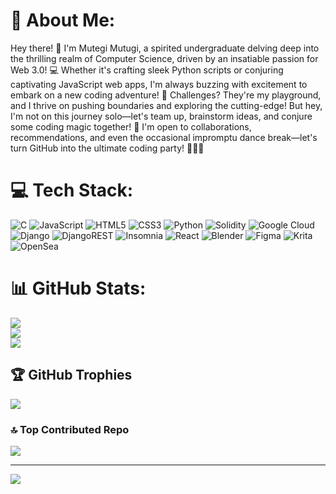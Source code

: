 # 💫 About Me:
Hey there! 🌟 I'm Mutegi Mutugi, a spirited undergraduate delving deep into the thrilling realm of Computer Science, driven by an insatiable passion for Web 3.0! 💻 Whether it's crafting sleek Python scripts or conjuring captivating JavaScript web apps, I'm always buzzing with excitement to embark on a new coding adventure! 🚀 Challenges? They're my playground, and I thrive on pushing boundaries and exploring the cutting-edge! But hey, I'm not on this journey solo—let's team up, brainstorm ideas, and conjure some coding magic together! 💫 I'm open to collaborations, recommendations, and even the occasional impromptu dance break—let's turn GitHub into the ultimate coding party! 🎈💃🎉







# 💻 Tech Stack:
![C](https://img.shields.io/badge/c-%2300599C.svg?style=for-the-badge&logo=c&logoColor=white) ![JavaScript](https://img.shields.io/badge/javascript-%23323330.svg?style=for-the-badge&logo=javascript&logoColor=%23F7DF1E) ![HTML5](https://img.shields.io/badge/html5-%23E34F26.svg?style=for-the-badge&logo=html5&logoColor=white) ![CSS3](https://img.shields.io/badge/css3-%231572B6.svg?style=for-the-badge&logo=css3&logoColor=white) ![Python](https://img.shields.io/badge/python-3670A0?style=for-the-badge&logo=python&logoColor=ffdd54) ![Solidity](https://img.shields.io/badge/Solidity-%23363636.svg?style=for-the-badge&logo=solidity&logoColor=white) ![Google Cloud](https://img.shields.io/badge/GoogleCloud-%234285F4.svg?style=for-the-badge&logo=google-cloud&logoColor=white) ![Django](https://img.shields.io/badge/django-%23092E20.svg?style=for-the-badge&logo=django&logoColor=white) ![DjangoREST](https://img.shields.io/badge/DJANGO-REST-ff1709?style=for-the-badge&logo=django&logoColor=white&color=ff1709&labelColor=gray) ![Insomnia](https://img.shields.io/badge/Insomnia-black?style=for-the-badge&logo=insomnia&logoColor=5849BE) ![React](https://img.shields.io/badge/react-%2320232a.svg?style=for-the-badge&logo=react&logoColor=%2361DAFB) ![Blender](https://img.shields.io/badge/blender-%23F5792A.svg?style=for-the-badge&logo=blender&logoColor=white) ![Figma](https://img.shields.io/badge/figma-%23F24E1E.svg?style=for-the-badge&logo=figma&logoColor=white) ![Krita](https://img.shields.io/badge/Krita-203759?style=for-the-badge&logo=krita&logoColor=EEF37B) ![OpenSea](https://img.shields.io/badge/OpenSea-%232081E2.svg?style=for-the-badge&logo=opensea&logoColor=white)
# 📊 GitHub Stats:
![](https://github-readme-stats.vercel.app/api?username=cmm25&theme=bear&hide_border=false&include_all_commits=false&count_private=false)<br/>
![](https://github-readme-streak-stats.herokuapp.com/?user=cmm25&theme=bear&hide_border=false)<br/>
![](https://github-readme-stats.vercel.app/api/top-langs/?username=cmm25&theme=bear&hide_border=false&include_all_commits=false&count_private=false&layout=compact)

## 🏆 GitHub Trophies
![](https://github-profile-trophy.vercel.app/?username=cmm25&theme=radical&no-frame=false&no-bg=false&margin-w=4)

### 🔝 Top Contributed Repo
![](https://github-contributor-stats.vercel.app/api?username=cmm25&limit=5&theme=dark&combine_all_yearly_contributions=true)

---
[![](https://visitcount.itsvg.in/api?id=cmm25&icon=0&color=6)](https://visitcount.itsvg.in)


